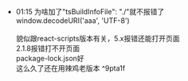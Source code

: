 
- 01:15 为啥加了"tsBuildInfoFile": "./"就不报错了<br>window.decodeURI('aaa', 'UTF-8')<br><br>貌似跟react-scripts版本有关，5.x报错还能打开页面<br>2.1.8报错打不开页面<br>package-lock.json好<br>这么久了还在用辣鸡老版本 ^9pta1f